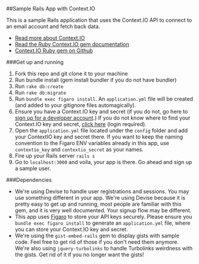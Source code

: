 ##Sample Rails App with Context.IO

This is a sample Rails application that uses the Context.IO API to connect to an email account and fetch back data.

* [Read more about Context.IO](https://context.io/docs/2.0)
* [Read the Ruby Context.IO gem documentation](http://www.rubydoc.info/gems/contextio/frames)
* [Context.IO Ruby gem on Github](https://github.com/contextio/contextio-ruby)

###Get up and running

1. Fork this repo and git clone it to your machine
2. Run bundle install (gem install bundler if you do not have bundler)
3. Run `rake db:create`
4. Run `rake db:migrate`
5. Run `bundle exec figaro install`. An `application.yml` file will be created (and added to your gitignore files automagically).
6. Ensure you have a Context.IO key and secret (if you do not, go here to [sign up for a developer account](https://context.io/#signup).) If you do not know where to find your Context.IO key and secret, [click here](https://console.context.io/#settings) (login required).
7. Open the `application.yml` file located under the `config` folder and add your ContextIO key and secret there. If you want to keep the naming convention to the Figaro ENV variables already in this app, use `contextio_key` and `contextio_secret` as your names.
8. Fire up your Rails server `rails s`
9. Go to `localhost:3000` and voila, your app is there. Go ahead and sign up a sample user.

###Dependencies

* We're using Devise to handle user registrations and sessions. You may use something different in your app. We're using Devise because it is pretty easy to get up and running, most people are familiar with this gem, and it is very well documented. Your signup flow may be different.
* This app uses [Figaro](https://github.com/laserlemon/figaro) to store your API keys securely. Please ensure you `bundle exec figaro install` to generate an `application.yml` file, where you can store your Context.IO key and secret.
* We're using the `gist-embed-rails` gem to display gists with sample code. Feel free to get rid of those if you don't need them anymore. We're also using `jquery-turbolinks` to handle Turbolinks weirdness with the gists. Get rid of it if you no longer want the gists!
